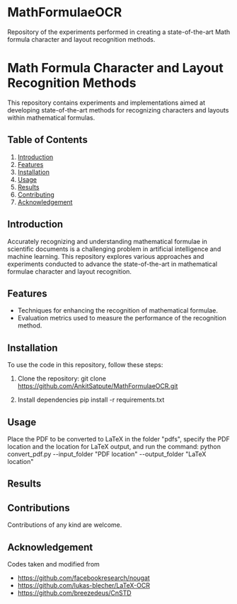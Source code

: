 # MathFormulaeOCR
Repository of the experiments performed in creating a state-of-the-art Math formula character and layout recognition methods.

# Math Formula Character and Layout Recognition Methods

This repository contains experiments and implementations aimed at developing state-of-the-art methods for recognizing characters and layouts within mathematical formulas.

## Table of Contents

1. [Introduction](#introduction)
2. [Features](#features)
3. [Installation](#installation)
4. [Usage](#usage)
5. [Results](#results)
6. [Contributing](#contributing)
7. [Acknowledgement](#acknowledgement)

## Introduction

Accurately recognizing and understanding mathematical formulae in scientific documents is a challenging problem in artificial intelligence and machine learning. This repository explores various approaches and experiments conducted to advance the state-of-the-art in mathematical formulae character and layout recognition.

## Features

- Techniques for enhancing the recognition of mathematical formulae.
- Evaluation metrics used to measure the performance of the recognition method.

## Installation

To use the code in this repository, follow these steps:

1. Clone the repository:
    git clone https://github.com/AnkitSatpute/MathFormulaeOCR.git
   
2. Install dependencies
   pip install -r requirements.txt

## Usage
Place the PDF to be converted to LaTeX in the folder "pdfs", specify the PDF location and the location for LaTeX output, and run the command: 
        python convert_pdf.py --input_folder "PDF location" --output_folder "LaTeX location"

## Results

## Contributions
Contributions of any kind are welcome.

## Acknowledgement
Codes taken and modified from 
- https://github.com/facebookresearch/nougat
- https://github.com/lukas-blecher/LaTeX-OCR
- https://github.com/breezedeus/CnSTD



